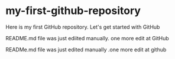 # my-first-github-repository
Here is my first GitHub repository. Let's get started with GitHub

README.md file was just ediited manually. one more edit at GitHub


READMe.md file was just edited manually .one more edit at github
